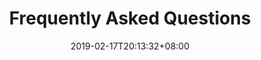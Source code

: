 ---
title: "Frequently Asked Questions"
date: 2019-02-17T20:13:32+08:00
draft: false
page: "pages/faq"
active: "4"
type: "roadshow"
---